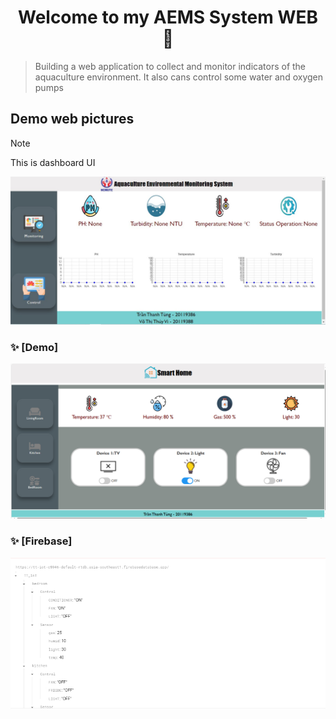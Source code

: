 <h1 align="center">Welcome to my AEMS System WEB 👋</h1>

> Building a web application to collect and monitor indicators of the aquaculture environment. It also cans control some water and oxygen pumps

## Demo web pictures
> [!NOTE]
> This is dashboard UI

![pic_0](https://github.com/thanhtung386/AEMS-System/blob/main/web/Image/Dashboard-UI.jpg)

### ✨ [Demo]

![pic_0](https://github.com/thanhtung386/web_iot_interface/blob/main/img/demo.png)

### ✨ [Firebase]

![pic_1](https://github.com/thanhtung386/web_iot_interface/blob/main/img/firebase.png)
